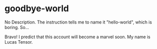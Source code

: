 # goodbye-world
No Description. The instruction tells me to name it "hello-world", which is boring. So...

Bravo! I predict that this account will become a marvel soon.
My name is Lucas Tensor.
